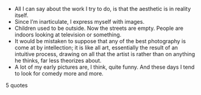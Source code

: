  - All I can say about the work I try to do, is that the aesthetic is in reality itself.
 - Since I’m inarticulate, I express myself with images.
 - Children used to be outside. Now the streets are empty. People are indoors looking at television or something.
 - It would be mistaken to suppose that any of the best photography is come at by intellection; it is like all art, essentially the result of an intuitive process, drawing on all that the artist is rather than on anything he thinks, far less theorizes about.
 - A lot of my early pictures are, I think, quite funny. And these days I tend to look for comedy more and more.

5 quotes
